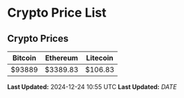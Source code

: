 # Crypto Price List

## Crypto Prices
| Bitcoin | Ethereum | Litecoin |
| ------- | -------- | -------- |
| $93889 | $3389.83 | $106.83 |
**Last Updated:** 2024-12-24 10:55 UTC
**Last Updated:** $DATE$

